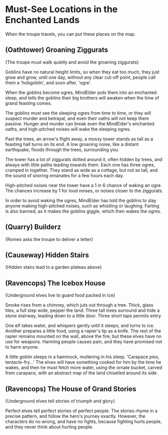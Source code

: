 # Must-See Locations in the Enchanted Lands

When the troupe travels, you can put these places on the map.


(Oathtower) Groaning Ziggurats
-----
{The troupe must walk quietly and avoid the groaning ziggurats}

Goblins have no natural height limits, so when they eat too much, they just grow and grow, until one day, without any clear cut-off point, people call them a 'hobgoblin', and soon after, 'ogre'.

When the goblins become ogres, MindElder puts them into an enchanted sleep, and tells the goblins their big brothers will awaken when the time of grand feasting comes.

The goblins must see the sleeping ogres from time to time, or they will suspect murder and betrayal, and even their oaths will not keep them passive.
Hunger and murder can break even the MindElder's enchanted oaths, and high-pitched noises will wake the sleeping ogres.

>>>
Past the trees, an arrow's flight away, a mossy tower stands as tall as a feasting hall turns on its end.
A low groaning noise, like a distant earthquake, floods through the trees, surrounding you.
>>>

The tower has a lot of ziggurats dotted around it, often hidden by trees, and always with little paths leading towards them.
Each one has three ogres, cramped in together.
They stand as wide as a cottage, but not as tall, and the sound of snoring emanates for a few hours each day.

High-pitched noises near the tower
have a 1 in 6 chance of waking an ogre.
The chances increase by 1 for loud noises, or noises closer to the ziggurats.

In order to avoid waking the ogres, MindElder has told the goblins to slay anyone making high-pitched noises, such as whistling or laughing.
Farting is also banned, as it makes the goblins giggle, which then wakes the ogres.


(Quarry) Builderz
-----
{Romeo asks the troupe to deliver a letter}

(Causeway) Hidden Stairs
----------
{Hidden stairs lead to a garden plateau above}

(Ravencops) The Icebox House
----------
{Underground elves live to guard food packed in ice}

Smoke rises from a chimney, which juts out through a tree.
Thick, glass tiles, a full step wide, pepper the land.
Three tall trees surround and hide a stone stairway, leading down to a little door.
Three short taps permits entry.

One elf takes water, and whispers gently until it sleeps, and turns to ice.
Another prepares a little food, using a rapier's tip as a knife.
The rest of the rapier remains mounted on the wall, above the fire; but these elves have no use for weapons.
Harming people causes pain, and they have promised not to harm anyone.

A little goblin sleeps in a hammock, muttering in his sleep.
'Carapace pies, tentacle-fry...'
The elves will have something cooked for him by the time he wakes, and then he must fetch more water, using the ornate bucket, carved from carapace, with an abstract map of the land chiselled around its side.

(Ravencops) The House of Grand Stories
----------
{Underground elves tell stories of triumph and glory}

Perfect elves tell perfect stories of perfect people.
The stories rhyme in a precise pattern, and follow the hero's journey exactly.
However, the characters do no wrong, and have no fights, because fighting hurts people, and they never think about hurting people.



